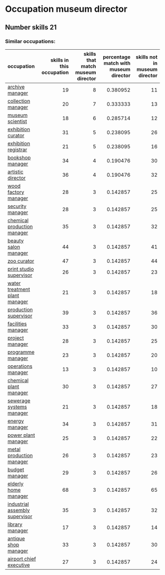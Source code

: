 # Occupation museum director
## Number skills 21
### Similar occupations:
| occupation                                                          |   skills in this occupation |   skills that match museum director |   percentage match with museum director |   skills not in museum director |
|:--------------------------------------------------------------------|----------------------------:|------------------------------------:|----------------------------------------:|--------------------------------:|
| [archive manager](archive_manager.md)                               |                          19 |                                   8 |                                0.380952 |                              11 |
| [collection manager](collection_manager.md)                         |                          20 |                                   7 |                                0.333333 |                              13 |
| [museum scientist](museum_scientist.md)                             |                          18 |                                   6 |                                0.285714 |                              12 |
| [exhibition curator](exhibition_curator.md)                         |                          31 |                                   5 |                                0.238095 |                              26 |
| [exhibition registrar](exhibition_registrar.md)                     |                          21 |                                   5 |                                0.238095 |                              16 |
| [bookshop manager](bookshop_manager.md)                             |                          34 |                                   4 |                                0.190476 |                              30 |
| [artistic director](artistic_director.md)                           |                          36 |                                   4 |                                0.190476 |                              32 |
| [wood factory manager](wood_factory_manager.md)                     |                          28 |                                   3 |                                0.142857 |                              25 |
| [security manager](security_manager.md)                             |                          28 |                                   3 |                                0.142857 |                              25 |
| [chemical production manager](chemical_production_manager.md)       |                          35 |                                   3 |                                0.142857 |                              32 |
| [beauty salon manager](beauty_salon_manager.md)                     |                          44 |                                   3 |                                0.142857 |                              41 |
| [zoo curator](zoo_curator.md)                                       |                          47 |                                   3 |                                0.142857 |                              44 |
| [print studio supervisor](print_studio_supervisor.md)               |                          26 |                                   3 |                                0.142857 |                              23 |
| [water treatment plant manager](water_treatment_plant_manager.md)   |                          21 |                                   3 |                                0.142857 |                              18 |
| [production supervisor](production_supervisor.md)                   |                          39 |                                   3 |                                0.142857 |                              36 |
| [facilities manager](facilities_manager.md)                         |                          33 |                                   3 |                                0.142857 |                              30 |
| [project manager](project_manager.md)                               |                          28 |                                   3 |                                0.142857 |                              25 |
| [programme manager](programme_manager.md)                           |                          23 |                                   3 |                                0.142857 |                              20 |
| [operations manager](operations_manager.md)                         |                          13 |                                   3 |                                0.142857 |                              10 |
| [chemical plant manager](chemical_plant_manager.md)                 |                          30 |                                   3 |                                0.142857 |                              27 |
| [sewerage systems manager](sewerage_systems_manager.md)             |                          21 |                                   3 |                                0.142857 |                              18 |
| [energy manager](energy_manager.md)                                 |                          34 |                                   3 |                                0.142857 |                              31 |
| [power plant manager](power_plant_manager.md)                       |                          25 |                                   3 |                                0.142857 |                              22 |
| [metal production manager](metal_production_manager.md)             |                          26 |                                   3 |                                0.142857 |                              23 |
| [budget manager](budget_manager.md)                                 |                          29 |                                   3 |                                0.142857 |                              26 |
| [elderly home manager](elderly_home_manager.md)                     |                          68 |                                   3 |                                0.142857 |                              65 |
| [industrial assembly supervisor](industrial_assembly_supervisor.md) |                          35 |                                   3 |                                0.142857 |                              32 |
| [library manager](library_manager.md)                               |                          17 |                                   3 |                                0.142857 |                              14 |
| [antique shop manager](antique_shop_manager.md)                     |                          33 |                                   3 |                                0.142857 |                              30 |
| [airport chief executive](airport_chief_executive.md)               |                          27 |                                   3 |                                0.142857 |                              24 |
